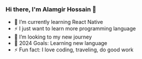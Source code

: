 ### Hi there, I'm Alamgir Hossain  👋



- 🌱 I’m currently learning React Native
- ⚡ I just want to learn more programming language
- 👯 I’m looking to my new journey
- 🥅 2024 Goals: Learning new language 
- ⚡ Fun fact: I love coding, traveling, do good work








